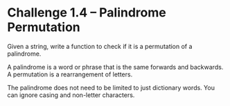 # Challenge 1.4 – Palindrome Permutation

Given a string, write a function to check if it is a permutation of a palindrome.

A palindrome is a word or phrase that is the same forwards and backwards. A permutation is a rearrangement of letters.

The palindrome does not need to be limited to just dictionary words. You can ignore casing and non-letter characters.